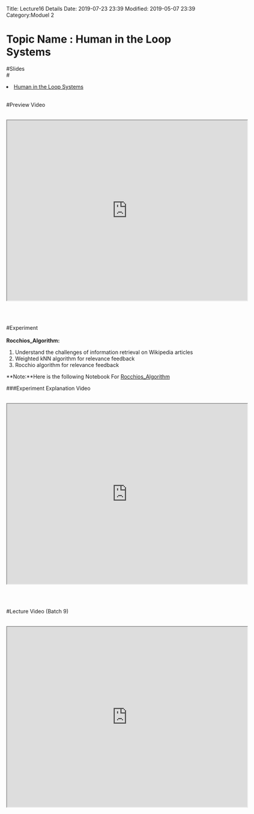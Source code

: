 Title: Lecture16 Details
Date: 2019-07-23 23:39
Modified: 2019-05-07 23:39
Category:Moduel 2

# Topic Name : Human in the Loop Systems

#Slides<br>
#<li><a href="https://www.dropbox.com/home/Batch7/Slides/Day16?preview=Human_in_the_loop.pptx" target="_blank"> Human in the Loop Systems</a></li> <br>

#Preview Video <br><br>
<iframe src="https://videoken.com/embed/vkene-yGHvedEkNw"width="640" height="480"></iframe>

<br><br>

#Experiment<br><br>
**Rocchios_Algorithm:** <br>

1. Understand the challenges of information retrieval on Wikipedia articles
2. Weighted kNN algorithm for relevance feedback
3. Rocchio algorithm for relevance feedback

**Note:**Here is the following Notebook For [Rocchios_Algorithm](https://drive.google.com/file/d/1W1aklE3VN7BxjJLiuiyOHF0hb9JecgAH/view?usp=sharing)

###Experiment Explanation Video <br><br>
<iframe src="https://cdn.talentsprint.com/aiml/AIML_BATCH_HYD_7/10march/Rocchio.mp4"width="640" height="480"></iframe>

<br><br>

#Lecture Video (Batch 9) <br><br>
<iframe src="https://videoken.com/embed/vkene-lpzuKGWqQA"width="640" height="480"></iframe>







